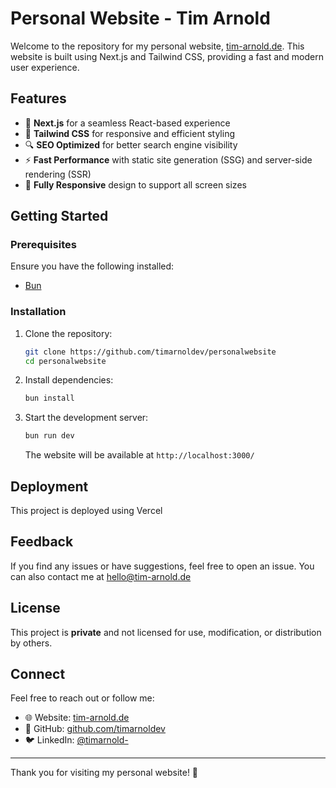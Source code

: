 # Personal Website - Tim Arnold

Welcome to the repository for my personal website, [tim-arnold.de](https://tim-arnold.de). This website is built using Next.js and Tailwind CSS, providing a fast and modern user experience.

## Features

- 🚀 **Next.js** for a seamless React-based experience
- 🎨 **Tailwind CSS** for responsive and efficient styling
- 🔍 **SEO Optimized** for better search engine visibility
- ⚡ **Fast Performance** with static site generation (SSG) and server-side rendering (SSR)
- 📱 **Fully Responsive** design to support all screen sizes

## Getting Started

### Prerequisites
Ensure you have the following installed:
- [Bun](https://bun.sh/)

### Installation

1. Clone the repository:
   ```sh
   git clone https://github.com/timarnoldev/personalwebsite
   cd personalwebsite
   ```

2. Install dependencies:
   ```sh
   bun install
   ```

3. Start the development server:
   ```sh
   bun run dev
   ```

   The website will be available at `http://localhost:3000/`

## Deployment

This project is deployed using Vercel


## Feedback

If you find any issues or have suggestions, feel free to open an issue.
You can also contact me at [hello@tim-arnold.de](mailto:hello@tim-arnold.de)

## License

This project is **private** and not licensed for use, modification, or distribution by others.

## Connect

Feel free to reach out or follow me:
- 🌐 Website: [tim-arnold.de](https://tim-arnold.de)
- 💼 GitHub: [github.com/timarnoldev](https://github.com/timarnoldev)
- 🐦 LinkedIn: [@timarnold-](https://linkedin.com/in/timarnold-)

---

Thank you for visiting my personal website! 🎉

